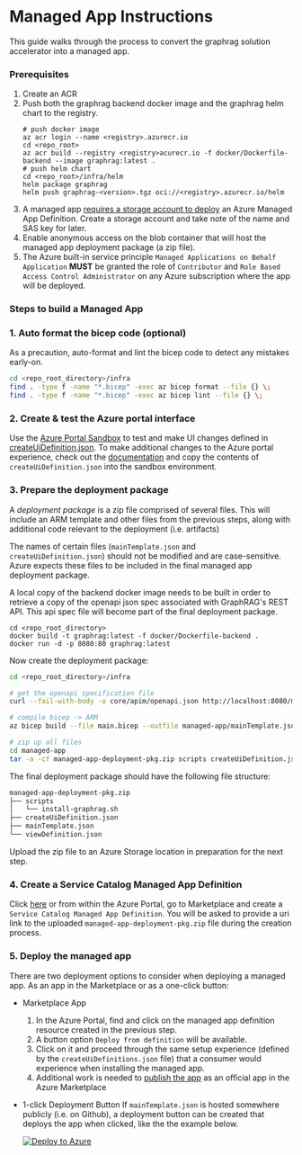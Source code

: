 # Managed App Instructions

This guide walks through the process to convert the graphrag solution accelerator into a managed app.

### Prerequisites
1. Create an ACR
1. Push both the graphrag backend docker image and the graphrag helm chart to the registry.
    ```shell
    # push docker image
    az acr login --name <registry>.azurecr.io
    cd <repo_root>
    az acr build --registry <registry>acurecr.io -f docker/Dockerfile-backend --image graphrag:latest .
    # push helm chart
    cd <repo_root>/infra/helm
    helm package graphrag
    helm push graphrag-<version>.tgz oci://<registry>.azurecr.io/helm
    ```
1. A managed app [requires a storage account to deploy](https://learn.microsoft.com/en-us/azure/azure-resource-manager/managed-applications/publish-service-catalog-bring-your-own-storage?tabs=azure-powershell) an Azure Managed App Definition. Create a storage account and take note of the name and SAS key for later.
1. Enable anonymous access on the blob container that will host the managed app deployment package (a zip file).
1. The Azure built-in service principle `Managed Applications on Behalf Application` **MUST** be granted the role of `Contributor` and `Role Based Access Control Administrator` on any Azure subscription where the app will be deployed.

### Steps to build a Managed App

### 1. Auto format the bicep code (optional)

As a precaution, auto-format and lint the bicep code to detect any mistakes early-on.

```bash
cd <repo_root_directory>/infra
find . -type f -name "*.bicep" -exec az bicep format --file {} \;
find . -type f -name "*.bicep" -exec az bicep lint --file {} \;
```

### 2. Create & test the Azure portal interface

Use the [Azure Portal Sandbox](https://portal.azure.com/#blade/Microsoft_Azure_CreateUIDef/SandboxBlade) to test and make UI changes defined in [createUiDefinition.json](createUiDefinition.json). To make additional changes to the Azure portal experience, check out the [documentation](https://learn.microsoft.com/en-us/azure/azure-resource-manager/managed-applications/create-uidefinition-overview) and copy the contents of `createUiDefinition.json` into the sandbox environment.

### 3. Prepare the deployment package

A *deployment package* is a zip file comprised of several files. This will include an ARM template and other files from the previous steps, along with additional code relevant to the deployment (i.e. artifacts)

The names of certain files (`mainTemplate.json` and `createUiDefinition.json`) should not be modified and are case-sensitive. Azure expects these files to be included in the final managed app deployment package.

A local copy of the backend docker image needs to be built in order to retrieve a copy of the openapi json spec associated with GraphRAG's REST API. This api spec file will become part of the final deployment package.
```shell
cd <repo_root_directory>
docker build -t graphrag:latest -f docker/Dockerfile-backend .
docker run -d -p 8080:80 graphrag:latest
```

Now create the deployment package:
```bash
cd <repo_root_directory>/infra

# get the openapi specification file
curl --fail-with-body -o core/apim/openapi.json http://localhost:8080/manpage/openapi.json

# compile bicep -> ARM
az bicep build --file main.bicep --outfile managed-app/mainTemplate.json

# zip up all files
cd managed-app
tar -a -cf managed-app-deployment-pkg.zip scripts createUiDefinition.json mainTemplate.json viewDefinition.json
```

The final deployment package should have the following file structure:
```bash
managed-app-deployment-pkg.zip
├── scripts
│   └── install-graphrag.sh
├── createUiDefinition.json
├── mainTemplate.json
└── viewDefinition.json
```

Upload the zip file to an Azure Storage location in preparation for the next step.

### 4. Create a Service Catalog Managed App Definition

Click [here](https://ms.portal.azure.com/#view/Microsoft_Azure_Marketplace/GalleryItemDetailsBladeNopdl/id/Microsoft.ApplianceDefinition/selectionMode~/false/resourceGroupId//resourceGroupLocation//dontDiscardJourney~/false/selectedMenuId/home/launchingContext~/%7B%22galleryItemId%22%3A%22Microsoft.ApplianceDefinition%22%2C%22source%22%3A%5B%22GalleryFeaturedMenuItemPart%22%2C%22VirtualizedTileDetails%22%5D%2C%22menuItemId%22%3A%22home%22%2C%22subMenuItemId%22%3A%22Search%20results%22%2C%22telemetryId%22%3A%2220409084-39a1-4800-bbce-d0b26a6f46a4%22%7D/searchTelemetryId/d7d20e05-ca16-47f7-bed5-9c7b8d2fa641) or from within the Azure Portal, go to Marketplace and create a `Service Catalog Managed App Definition`. You will be asked to provide a uri link to the uploaded `managed-app-deployment-pkg.zip` file during the creation process.

### 5. Deploy the managed app

There are two deployment options to consider when deploying a managed app. As an app in the Marketplace or as a one-click button:

* Marketplace App

    1. In the Azure Portal, find and click on the managed app definition resource created in the previous step.
    2. A button option `Deploy from definition` will be available.
    3. Click on it and proceed through the same setup experience (defined by the `createUiDefinitions.json` file) that a consumer would experience when installing the managed app.
    4. Additional work is needed to [publish the app](https://learn.microsoft.com/en-us/partner-center/marketplace-offers/plan-azure-application-offer) as an official app in the Azure Marketplace

* 1-click Deployment Button
If `mainTemplate.json` is hosted somewhere publicly (i.e. on Github), a deployment button can be created that deploys the app when clicked, like the the example below.

    [![Deploy to Azure](https://aka.ms/deploytoazurebutton)](https://portal.azure.com/#create/Microsoft.Template/uri/https%3A%2F%2Fraw.githubusercontent.com%2FAzure-Samples%2Fgraphrag-accelerator%2Frefs%2Fheads%2Fharjit-managed-app%2Finfra%2FmainTemplate.json)
